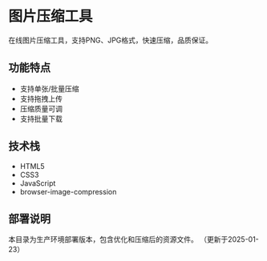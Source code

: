 # 图片压缩工具

在线图片压缩工具，支持PNG、JPG格式，快速压缩，品质保证。

## 功能特点
- 支持单张/批量压缩
- 支持拖拽上传
- 压缩质量可调
- 支持批量下载

## 技术栈
- HTML5
- CSS3
- JavaScript
- browser-image-compression

## 部署说明
本目录为生产环境部署版本，包含优化和压缩后的资源文件。 （更新于2025-01-23）